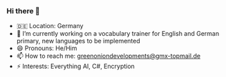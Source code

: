 ### Hi there 👋

- 🇩🇪 Location: Germany
- 🔭 I’m currently working on a vocabulary trainer for English and German primary, new languages to be implemented
- 😄 Pronouns: He/Him
- 📫 How to reach me: greenoniondevelopments@gmx-topmail.de
- ⚡ Interests: Everything AI, C#, Encryption

<!--
**thegreenonion/thegreenonion** is a ✨ _special_ ✨ repository because its `README.md` (this file) appears on your GitHub profile.

Here are some ideas to get you started:

- 🌱 I’m currently learning ...
- 👯 I’m looking to collaborate on ...
- 🤔 I’m looking for help with ...
- 💬 Ask me about ...

-->

